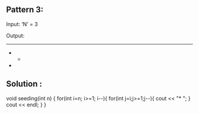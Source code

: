 ## Pattern 3:

Input: ‘N’ = 3

Output: 
* * *
* *
*

## Solution : 

void seeding(int n) {
    for(int i=n; i>=1; i--){
        for(int j=i;j>=1;j--){
            cout << "* ";
        }
        cout << endl;
    }
}


